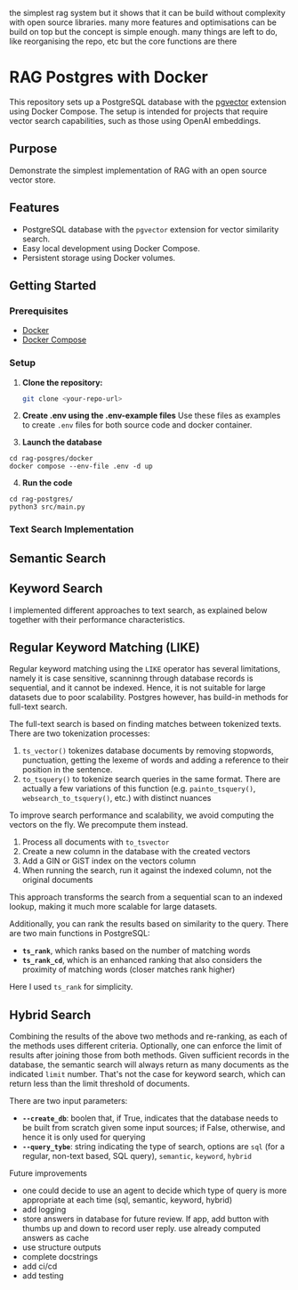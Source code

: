 the simplest rag system but it shows that it can be build without complexity with open source libraries.
many more features and optimisations can be build on top but the concept is simple enough.
many things are left to do, like reorganising the repo, etc but the core functions are there

# RAG Postgres with Docker

This repository sets up a PostgreSQL database with the [pgvector](https://github.com/pgvector/pgvector) extension using Docker Compose. The setup is intended for projects that require vector search capabilities, such as those using OpenAI embeddings.

## Purpose

Demonstrate the simplest implementation of RAG with an open source vector store.

## Features

- PostgreSQL database with the `pgvector` extension for vector similarity search.
- Easy local development using Docker Compose.
- Persistent storage using Docker volumes.

## Getting Started

### Prerequisites

- [Docker](https://www.docker.com/)
- [Docker Compose](https://docs.docker.com/compose/)

### Setup

1. **Clone the repository:**
   ```sh
   git clone <your-repo-url>
   
   ```

2. **Create .env using the .env-example files**
Use these files as examples to create `.env` files for both source code and docker container.

3. **Launch the database**
```
cd rag-posgres/docker
docker compose --env-file .env -d up
```

4. **Run the code**
```
cd rag-postgres/
python3 src/main.py
```

### Text Search Implementation

## Semantic Search
## Keyword Search
I implemented different approaches to text search, as explained below together with their performance characteristics.

## Regular Keyword Matching (LIKE)

Regular keyword matching using the `LIKE` operator has several limitations, namely it is case sensitive, scanninng through database records is sequential, and it cannot be indexed.
Hence, it is not suitable for large datasets due to poor scalability. Postgres however, has build-in methods for full-text search.

The full-text search is based on finding matches between tokenized texts.
There are two tokenization processes:
1. `ts_vector()` tokenizes database documents by removing stopwords, punctuation, getting the lexeme of words and adding a reference to their position in the sentence.
2. `to_tsquery()` to tokenize search queries in the same format. There are actually a few variations of this function (e.g. `painto_tsquery()`, `websearch_to_tsquery()`, etc.) with distinct nuances

To improve search performance and scalability, we avoid computing the vectors on the fly. We precompute them instead. 
1. Process all documents with `to_tsvector`
2. Create a new column in the database with the created vectors
3. Add a GIN or GiST index on the vectors column
4. When running the search, run it against the indexed column, not the original documents

This approach transforms the search from a sequential scan to an indexed lookup, making it much more scalable for large datasets.

Additionally, you can rank the results based on similarity to the query. There are two main functions in PostgreSQL:

- **`ts_rank`**, which ranks based on the number of matching words
- **`ts_rank_cd`**, which is an enhanced ranking that also considers the proximity of matching words (closer matches rank higher)

Here I used `ts_rank` for simplicity.

## Hybrid Search
Combining the results of the above two methods and re-ranking, as each of the methods uses different criteria.
Optionally, one can enforce the limit of results after joining those from both methods.
Given sufficient records in the database, the semantic search will always return as many documents as the indicated `limit` number. That's not the case for keyword search, which can return less than the limit threshold of documents.

There are two input parameters:
- **`--create_db`**: boolen that, if True, indicates that the database needs to be built from scratch given some input sources; if False, otherwise, and hence it is only used for querying
- **`--query_tybe`**: string indicating the type of search, options are `sql` (for a regular, non-text based, SQL query), `semantic`, `keyword`, `hybrid`

Future improvements
- one could decide to use an agent to decide which type of query is more appropriate at each time (sql, semantic, keyword, hybrid)
- add logging
- store answers in database for future review. If app, add button with thumbs up and down to record user reply. use already computed answers as cache
- use structure outputs
- complete docstrings
- add ci/cd
- add testing